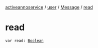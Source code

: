 [activeannoservice](../../index.md) / [user](../index.md) / [Message](index.md) / [read](./read.md)

# read

`var read: `[`Boolean`](https://kotlinlang.org/api/latest/jvm/stdlib/kotlin/-boolean/index.html)